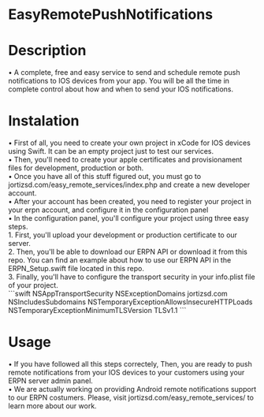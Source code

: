 # EasyRemotePushNotifications
<h1> Description </h1>
• A complete, free and easy service to send and schedule remote push notifications to IOS devices from your app. You will be all the time in complete control about how and when to send your IOS notifications. 
<h1> Instalation </h1>
• First of all, you need to create your own project in xCode for IOS devices using Swift. It can be an empty project just to test our services. <br>
• Then, you'll need to create your apple certificates and provisionament files for development, production or both. <br>
• Once you have all of this stuff figured out, you must go to jortizsd.com/easy_remote_services/index.php and create a new developer account. <br>
• After your account has been created, you need to register your project in your erpn account, and configure it in the configuration panel <br>
• In the configuration panel, you'll configure your project using three easy steps. <br>
     1. First, you'll upload your development or production certificate to our server. <br> 
     2. Then, you'll be able to download our ERPN API or download it from this repo. You can find an example about how to use         our ERPN API in the ERPN_Setup.swift file located in this repo. <br>
     3. Finally, you'll have to configure the transport security in your info.plist file of your project. <br>
     ```swift 
         <key>NSAppTransportSecurity</key>
	<dict>
		<key>NSExceptionDomains</key>
		<dict>
			<key>jortizsd.com</key>
			<dict>
				<key>NSIncludesSubdomains</key>
				<true/>
				<key>NSTemporaryExceptionAllowsInsecureHTTPLoads</key>
				<true/>
				<key>NSTemporaryExceptionMinimumTLSVersion</key>
				<string>TLSv1.1</string>
			</dict>
		</dict>
	</dict>
     ```
     

<h1> Usage </h1> 
• If you have followed all this steps correctely, Then, you are ready to push remote notifications from your IOS devices to your customers using your ERPN server admin panel. <br>
• We are actually working on providing Android remote notifications support to our ERPN costumers. Please, visit jortizsd.com/easy_remote_services/ to learn more about our work.


